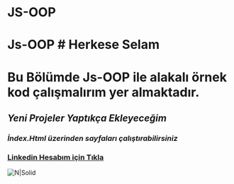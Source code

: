 # JS-OOP

# Js-OOP # Herkese Selam 
# Bu Bölümde Js-OOP ile alakalı örnek kod çalışmalırım yer almaktadır. 
## _Yeni Projeler Yaptıkça Ekleyeceğim_ 
### _İndex.Html üzerinden sayfaları çalıştırabilirsiniz_ 
### [Linkedin Hesabım için Tıkla](https://www.linkedin.com/in/bilalkocoglu) 
![N|Solid](https://upload.wikimedia.org/wikipedia/commons/thumb/9/99/Unofficial_JavaScript_logo_2.svg/1024px-Unofficial_JavaScript_logo_2.svg.png)
